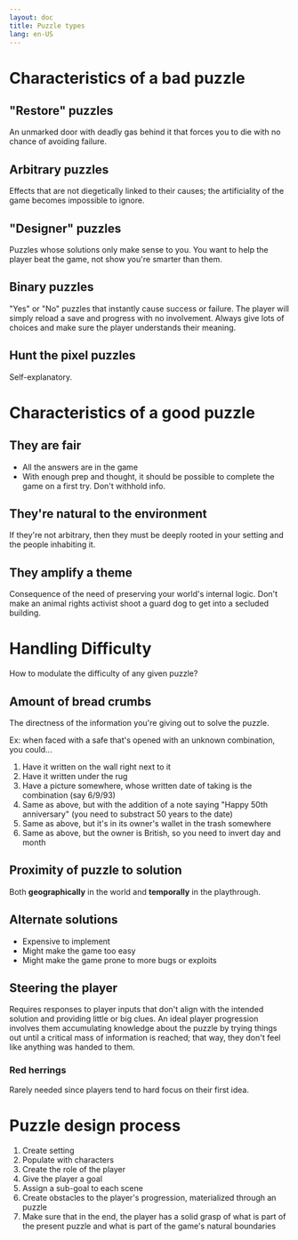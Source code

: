 ```yaml
---
layout: doc
title: Puzzle types
lang: en-US
---
```


# Characteristics of a bad puzzle

## "Restore" puzzles

An unmarked door with deadly gas behind it that forces you to die with no chance of avoiding failure.

## Arbitrary puzzles

Effects that are not diegetically linked to their causes; the artificiality of the game becomes impossible to ignore.

## "Designer" puzzles

Puzzles whose solutions only make sense to you. You want to help the player beat the game, not show you're smarter than them.

## Binary puzzles

"Yes" or "No" puzzles that instantly cause success or failure. The player will simply reload a save and progress with no involvement. Always give lots of choices and make sure the player understands their meaning.

## Hunt the pixel puzzles

Self-explanatory.

# Characteristics of a good puzzle

## They are fair

- All the answers are in the game
- With enough prep and thought, it should be possible to complete the game on a first try. Don't withhold info.

## They're natural to the environment

If they're not arbitrary, then they must be deeply rooted in your setting and the people inhabiting it.

## They amplify a theme

Consequence of the need of preserving your world's internal logic. Don't make an animal rights activist shoot a guard dog to get into a secluded building.

# Handling Difficulty

How to modulate the difficulty of any given puzzle?

## Amount of bread crumbs

The directness of the information you're giving out to solve the puzzle.

Ex: when faced with a safe that's opened with an unknown combination, you could...

1. Have it written on the wall right next to it
2. Have it written under the rug
3. Have a picture somewhere, whose written date of taking is the combination (say 6/9/93)
4. Same as above, but with the addition of a note saying "Happy 50th anniversary" (you need to substract 50 years to the date)
5. Same as above,  but it's in its owner's wallet in the trash somewhere
6. Same as above, but the owner is British, so you need to invert day and month

## Proximity of puzzle to solution

Both **geographically** in the world and **temporally** in the playthrough.

## Alternate solutions

- Expensive to implement
- Might make the game too easy
- Might make the game prone to more bugs or exploits

## Steering the player

Requires responses to player inputs that don't align with the intended solution and providing little or big clues. An ideal player progression involves them accumulating knowledge about the puzzle by trying things out until a critical mass of information is reached; that way, they don't feel like anything was handed to them.

### Red herrings

Rarely needed since players tend to hard focus on their first idea.


# Puzzle design process

1. Create setting
2. Populate with characters
3. Create the role of the player
4. Give the player a goal
5. Assign a sub-goal to each scene
6. Create obstacles to the player's progression, materialized through an puzzle
7. Make sure that in the end, the player has a solid grasp of what is part of the present puzzle and what is part of the game's natural boundaries